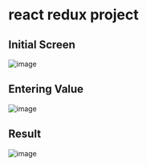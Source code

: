 # react redux project
## Initial Screen
 ![image](https://user-images.githubusercontent.com/41279178/100179144-29526e80-2ef7-11eb-9428-26ff205f7c25.png)
## Entering Value 
 ![image](https://user-images.githubusercontent.com/41279178/100179244-6159b180-2ef7-11eb-928a-e01cd9ec4f02.png)
## Result 
 ![image](https://user-images.githubusercontent.com/41279178/100179330-9d8d1200-2ef7-11eb-8362-6f2e35368dc6.png)
